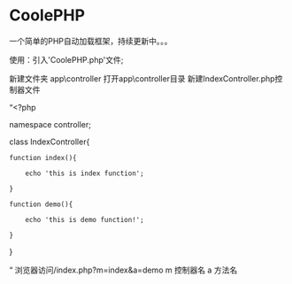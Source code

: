 # CoolePHP
一个简单的PHP自动加载框架，持续更新中。。。


使用：引入'CoolePHP.php'文件;

新建文件夹
app\controller
打开app\controller目录
新建IndexController.php控制器文件

“<?php

namespace controller;

class IndexController{

	function index(){

		echo 'this is index function';

	}

	function demo(){

		echo 'this is demo function!';

	}

}

“
浏览器访问/index.php?m=index&a=demo
m 控制器名
a 方法名

